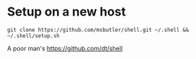 # Setup on a new host
`git clone https://github.com/msbutler/shell.git ~/.shell && ~/.shell/setup.sh`

A poor man's https://github.com/dt/shell
